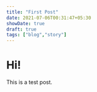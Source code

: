 ```yaml
---
title: "First Post"
date: 2021-07-06T00:31:47+05:30
showDate: true
draft: true
tags: ["blog","story"]
---
```


# Hi!
This is a test post.
